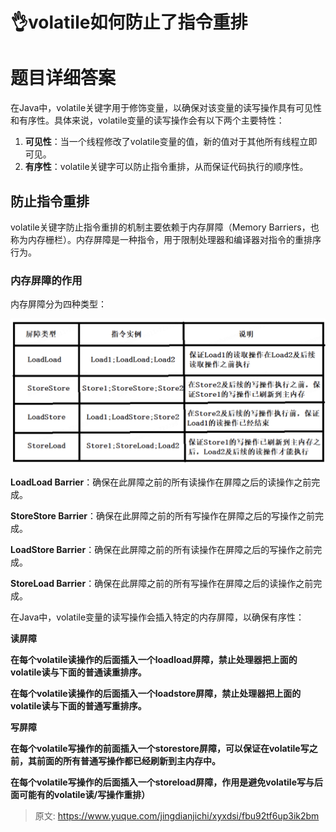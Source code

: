 # 👌volatile如何防止了指令重排

# 题目详细答案
在Java中，volatile关键字用于修饰变量，以确保对该变量的读写操作具有可见性和有序性。具体来说，volatile变量的读写操作会有以下两个主要特性：

1. **可见性**：当一个线程修改了volatile变量的值，新的值对于其他所有线程立即可见。
2. **有序性**：volatile关键字可以防止指令重排，从而保证代码执行的顺序性。

## 防止指令重排
volatile关键字防止指令重排的机制主要依赖于内存屏障（Memory Barriers，也称为内存栅栏）。内存屏障是一种指令，用于限制处理器和编译器对指令的重排序行为。

### 内存屏障的作用
内存屏障分为四种类型：

![1726296362748-c1a527f2-5220-4b38-9235-7ea4c8242764.png](./img/-gkiHPGWI1rqFMvZ/1726296362748-c1a527f2-5220-4b38-9235-7ea4c8242764-876025.png)

**LoadLoad Barrier**：确保在此屏障之前的所有读操作在屏障之后的读操作之前完成。

**StoreStore Barrier**：确保在此屏障之前的所有写操作在屏障之后的写操作之前完成。

**LoadStore Barrier**：确保在此屏障之前的所有读操作在屏障之后的写操作之前完成。

**StoreLoad Barrier**：确保在此屏障之前的所有写操作在屏障之后的读操作之前完成。

在Java中，volatile变量的读写操作会插入特定的内存屏障，以确保有序性：

**读屏障**

**在每个volatile读操作的后面插入一个loadload屏障，禁止处理器把上面的volatile读与下面的普通读重排序。**

**在每个volatile读操作的后面插入一个loadstore屏障，禁止处理器把上面的volatile读与下面的普通写重排序。**



**写屏障**

**在每个volatile写操作的前面插入一个storestore屏障，可以保证在volatile写之前，其前面的所有普通写操作都已经刷新到主内存中。**

**在每个volatile写操作的后面插入一个storeload屏障，作用是避免volatile写与后面可能有的volatile读/写操作重排）**



> 原文: <https://www.yuque.com/jingdianjichi/xyxdsi/fbu92tf6up3ik2bm>
